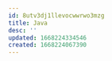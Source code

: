 ```yaml
---
id: 8utv3dj1llevocwwrwo3mzg
title: Java
desc: ''
updated: 1668224334546
created: 1668224067390
---
```

